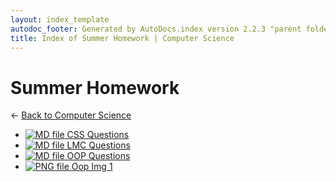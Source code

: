 ```yaml
---
layout: index_template
autodoc_footer: Generated by AutoDocs.index version 2.2.3 "parent folders in indexes *should* now display properly" ⓒ Starwort, 2020
title: Index of Summer Homework | Computer Science
---
```


# **Summer Homework**

← [Back to Computer Science](..)

- [![MD file](https://img.icons8.com/windows/512/03dac6/regular-document.png) CSS Questions](./summer_homework/CSS_Questions.html)
- [![MD file](https://img.icons8.com/windows/512/03dac6/regular-document.png) LMC Questions](./summer_homework/LMC_Questions.html)
- [![MD file](https://img.icons8.com/windows/512/03dac6/regular-document.png) OOP Questions](./summer_homework/OOP_Questions.html)
- [![PNG file](https://img.icons8.com/windows/512/03dac6/image-document.png) Oop Img 1](./summer_homework/oop_img_1.png)
